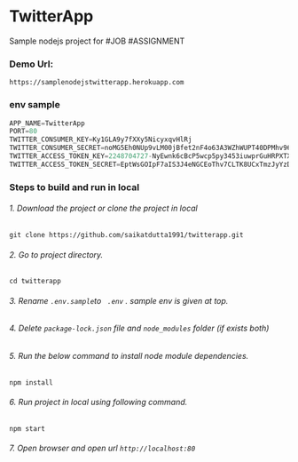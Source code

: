 
# TwitterApp
Sample nodejs project for #JOB #ASSIGNMENT

### Demo Url: 
`https://samplenodejstwitterapp.herokuapp.com`


### env sample
```javascript
APP_NAME=TwitterApp
PORT=80
TWITTER_CONSUMER_KEY=Ky1GLA9y7fXXy5NicyxqvHlRj
TWITTER_CONSUMER_SECRET=noMG5Eh0NUp9vLM00jBfet2nF4o63A3WZhWUPT40DPMhv96gMx
TWITTER_ACCESS_TOKEN_KEY=2248704727-NyEwnk6cBcP5wcp5py3453iuwprGuHRPXTXSZHl
TWITTER_ACCESS_TOKEN_SECRET=EptWsGOIpF7aIS3J4eNGCEoThv7CLTK8UCxTmzJyYzDiu
```
### Steps to build and run in local
###### 1. Download the project or clone the project in local
```console
git clone https://github.com/saikatdutta1991/twitterapp.git
```
###### 2.  Go to project directory.
```console
cd twitterapp
```
###### 3. Rename `.env.sample`to ` .env` . sample env is given at top.
###### 4.  Delete `package-lock.json` file and `node_modules` folder (if exists both)
###### 5.  Run the below command to install node module dependencies.
```console
npm install
```
###### 6.  Run project in local using following command.
```console
npm start
```
###### 7.  Open browser and  open url `http://localhost:80`
